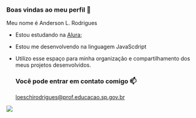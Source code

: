 ### Boas vindas ao meu perfil 🖤

Meu nome é Anderson L. Rodrigues

- Estou estudando na [Alura](http://www.alura.com.br);
- Estou me desenvolvendo na linguagem JavaScdript
- Utilizo esse espaço para minha organização e compartilhamento dos meus projetos desenvolvidos.

  ### Você pode entrar em contato comigo 📫
  loeschirodrigues@prof.educacao.sp.gov.br

 ![](https://media.tenor.com/qf4HrRXjfqgAAAAi/dragon-ball-dragon-ball-super.gif) 
